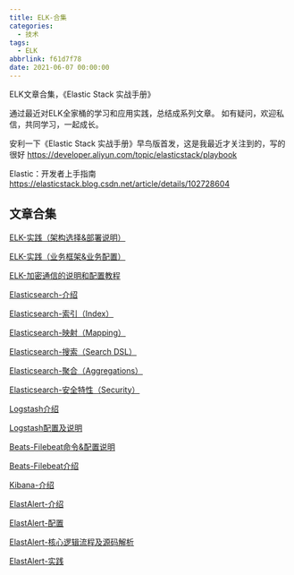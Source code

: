 ```yaml
---
title: ELK-合集
categories:
  - 技术
tags:
  - ELK
abbrlink: f61d7f78
date: 2021-06-07 00:00:00
---
```


ELK文章合集，《Elastic Stack 实战手册》

<!-- more -->
通过最近对ELK全家桶的学习和应用实践，总结成系列文章。
如有疑问，欢迎私信，共同学习，一起成长。

安利一下《Elastic Stack 实战手册》早鸟版首发，这是我最近才关注到的，写的很好
https://developer.aliyun.com/topic/elasticstack/playbook

Elastic：开发者上手指南
https://elasticstack.blog.csdn.net/article/details/102728604

## 文章合集

[ELK-实践（架构选择&部署说明）](http://mp.weixin.qq.com/s?__biz=Mzg3MTMzNzM3NA==&mid=2247483825&idx=1&sn=c0ee14f7a3ba2f711e69b8b0a4404cde&chksm=ce815d40f9f6d456ef4b34fdac70983da494c6c9ae2e3ab3d8049a9f8c6546a89e295e9e158a#rd)

[ELK-实践（业务框架&业务配置）](http://mp.weixin.qq.com/s?__biz=Mzg3MTMzNzM3NA==&mid=2247483834&idx=1&sn=f8017c717e356b59e4ef8466765e8627&chksm=ce815d4bf9f6d45d25a4ed069e16cc2a84c5cfde73fa24d0849bb88865351ded6945a73bf872#rd)

[ELK-加密通信的说明和配置教程](http://mp.weixin.qq.com/s?__biz=Mzg3MTMzNzM3NA==&mid=2247483779&idx=1&sn=6045a654a38601d746336b1a6d868a60&chksm=ce815d72f9f6d46462fa9c5baef1838828d59127b32b3f6fc0282925677e9db12ef86ebae128#rd)



[Elasticsearch-介绍](http://mp.weixin.qq.com/s?__biz=Mzg3MTMzNzM3NA==&mid=2247483729&idx=1&sn=ca15c6ec94fc9b7ffdacb98d75f61d5d&chksm=ce815da0f9f6d4b614bde8ef625997f422328f1ae4c565b7fd37ba55bc92784fa6ac97084421#rd)

[Elasticsearch-索引（Index）](http://mp.weixin.qq.com/s?__biz=Mzg3MTMzNzM3NA==&mid=2247483738&idx=1&sn=ce7d41e234be487049e31c6df194caf7&chksm=ce815dabf9f6d4bd2aa099c8eb2aebb14470b829b24949799a247ecbbacfe599475a138c1046#rd)

[Elasticsearch-映射（Mapping）](http://mp.weixin.qq.com/s?__biz=Mzg3MTMzNzM3NA==&mid=2247483734&idx=1&sn=47218443301f9a281d17f871e84d9316&chksm=ce815da7f9f6d4b149d980d2118a3f713a305e8793f10f2ee2a5b64e3b1c71f0a4ac697886c9#rd)

[Elasticsearch-搜索（Search DSL）](http://mp.weixin.qq.com/s?__biz=Mzg3MTMzNzM3NA==&mid=2247483750&idx=1&sn=e2b51357e801a7c8a0c7ef70b10367ea&chksm=ce815d97f9f6d4815b735a2a26c09ec3582f0922fad400ef8aeae9934f2587150d4926567694#rd)

[Elasticsearch-聚合（Aggregations）](http://mp.weixin.qq.com/s?__biz=Mzg3MTMzNzM3NA==&mid=2247483754&idx=1&sn=507a348902d4006fc91ddc635919b7d2&chksm=ce815d9bf9f6d48d4fe38b7298d83b1441afbd9842f06ed060cfbd15fc49980d2de3eb8c3748#rd)

[Elasticsearch-安全特性（Security）](http://mp.weixin.qq.com/s?__biz=Mzg3MTMzNzM3NA==&mid=2247483758&idx=1&sn=2199dc453f358f039c74b83879e894d4&chksm=ce815d9ff9f6d48916e3590a46d4b4e1ae30770cd79ae971d9ca2d1f233634424853fa489aca#rd)



[Logstash介绍](http://mp.weixin.qq.com/s?__biz=Mzg3MTMzNzM3NA==&mid=2247483713&idx=1&sn=cd942045fc334d618065e269581e1498&chksm=ce815db0f9f6d4a6f666783535d8e705692d82a819998251d6dc0d46661c06b9962d29b10371#rd)

[Logstash配置及说明](http://mp.weixin.qq.com/s?__biz=Mzg3MTMzNzM3NA==&mid=2247483718&idx=1&sn=e71a8d1d9ee2442ef2d692f3ea8d072b&chksm=ce815db7f9f6d4a1c208731b20305a85aa3518a5794b0c5be46263d265bb7ea273713c9d31b6#rd)



[Beats-Filebeat命令&配置说明](http://mp.weixin.qq.com/s?__biz=Mzg3MTMzNzM3NA==&mid=2247483769&idx=1&sn=372fac436174074cd5835fde821f7291&chksm=ce815d88f9f6d49e3b87ed06d5699e62fd41277b5d4d5749a9549bcc4a9f3630e7025c0c58d3#rd)

[Beats-Filebeat介绍](http://mp.weixin.qq.com/s?__biz=Mzg3MTMzNzM3NA==&mid=2247483765&idx=1&sn=bbf6ef6a206adb251dabbc3bd5d044f3&chksm=ce815d84f9f6d4922bddd77f57689db5bea50e3a1dbb7b86f5255dc85174de34ed9508ac645b#rd)



[Kibana-介绍](http://mp.weixin.qq.com/s?__biz=Mzg3MTMzNzM3NA==&mid=2247483774&idx=1&sn=e457027dd104cedd57bad60614818366&chksm=ce815d8ff9f6d4997ecd614ba6e14077cf2bb13f83f0d1889e225014776a3b8f62fe251113b2#rd)



[ElastAlert-介绍](http://mp.weixin.qq.com/s?__biz=Mzg3MTMzNzM3NA==&mid=2247483840&idx=1&sn=f95a5fc49236bda17a664bd06c801ef2&chksm=ce815d31f9f6d4273d4d4742da8e053b3effe16f0049497b51c5e40836b6a11b5b4126f712b8#rd)

[ElastAlert-配置](http://mp.weixin.qq.com/s?__biz=Mzg3MTMzNzM3NA==&mid=2247483845&idx=1&sn=7b43e00a5013fa1076cee4511888b6fe&chksm=ce815d34f9f6d422a8580266879d463f436fd5a9c8a71a200632a354c0c4106189203afc9d2a#rd)

[ElastAlert-核心逻辑流程及源码解析](http://mp.weixin.qq.com/s?__biz=Mzg3MTMzNzM3NA==&mid=2247483851&idx=1&sn=99b9d80c03e57fe2234b555ecb35a705&chksm=ce815d3af9f6d42c3c219d838670993590a158127dc0bc78182920d7b78a1aeb8eac173d6c18#rd)

[ElastAlert-实践](http://mp.weixin.qq.com/s?__biz=Mzg3MTMzNzM3NA==&mid=2247483881&idx=1&sn=2c745e2184b0d8432a917eb18abde348&chksm=ce815d18f9f6d40ea1c04706c29f4963dc7c743ffe348842bd59d5da14e94523e13e48017d8f#rd)


